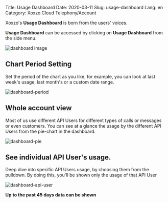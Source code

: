 Title: Usage Dashboard
Date: 2020-03-11
Slug: usage-dashboard
Lang: en
Category: Xoxzo Cloud Telephony/Account

Xoxzo's **Usage Dashboard** is born from the users' voices.

**Usage Dashboard** can be accessed by clicking on **Usage Dashboard** from the side menu.

![dashboard image](/images/dashboard_en.png)

## Chart Period Setting
Set the period of the chart as you like, for example, you can look at last week's usage, last month's or a custom date range.

![dashboard-period](/images/dashboard_period_en.png)

## Whole account view
Most of us use different API Users for different types of calls or messages or even customers. You can see at a glance the usage by the different API Users from the pie-chart in the dashboard.

![dashboard-pie](/images/dashboard_pie_en.png)

## See individual API User's usage. 
Deep dive into specific API Users usage, by choosing them from the pulldown. By doing this, you'll be shown only the usage of that API User

![dashboard-api-user](/images/dashboard_userselect_en.png)

**Up to the past 45 days data can be shown**

